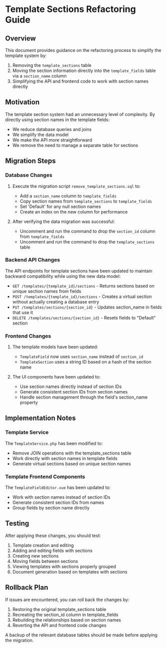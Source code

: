 # Template Sections Refactoring Guide

## Overview

This document provides guidance on the refactoring process to simplify the template system by:

1. Removing the `template_sections` table
2. Moving the section information directly into the `template_fields` table via a `section_name` column
3. Simplifying the API and frontend code to work with section names directly

## Motivation

The template section system had an unnecessary level of complexity. By directly using section names in the template fields:

- We reduce database queries and joins
- We simplify the data model
- We make the API more straightforward
- We remove the need to manage a separate table for sections

## Migration Steps

### Database Changes

1. Execute the migration script `remove_template_sections.sql` to:
   - Add a `section_name` column to `template_fields`
   - Copy section names from `template_sections` to `template_fields`
   - Set 'Default' for any null section names
   - Create an index on the new column for performance

2. After verifying the data migration was successful:
   - Uncomment and run the command to drop the `section_id` column from `template_fields`
   - Uncomment and run the command to drop the `template_sections` table

### Backend API Changes

The API endpoints for template sections have been updated to maintain backward compatibility while using the new data model:

- `GET /templates/{template_id}/sections` - Returns sections based on unique section names from fields
- `POST /templates/{template_id}/sections` - Creates a virtual section without actually creating a database entry
- `PUT /templates/sections/{section_id}` - Updates section_name in fields that use it
- `DELETE /templates/sections/{section_id}` - Resets fields to "Default" section

### Frontend Changes

1. The template models have been updated:
   - `TemplateField` now uses `section_name` instead of `section_id`
   - `TemplateSection` uses a string ID based on a hash of the section name

2. The UI components have been updated to:
   - Use section names directly instead of section IDs
   - Generate consistent section IDs from section names
   - Handle section management through the field's section_name property

## Implementation Notes

### Template Service

The `TemplateService.php` has been modified to:
- Remove JOIN operations with the template_sections table
- Work directly with section names in template fields
- Generate virtual sections based on unique section names

### Template Frontend Components

The `TemplateFieldEditor.vue` has been updated to:
- Work with section names instead of section IDs
- Generate consistent section IDs from names
- Group fields by section name directly

## Testing

After applying these changes, you should test:

1. Template creation and editing
2. Adding and editing fields with sections
3. Creating new sections
4. Moving fields between sections
5. Viewing templates with sections properly grouped
6. Document generation based on templates with sections

## Rollback Plan

If issues are encountered, you can roll back the changes by:

1. Restoring the original template_sections table
2. Recreating the section_id column in template_fields
3. Rebuilding the relationships based on section names
4. Reverting the API and frontend code changes

A backup of the relevant database tables should be made before applying the migration.
